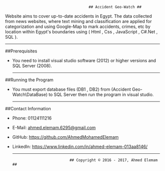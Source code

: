                                           ## Accident Geo-Watch ##

Website aims to cover up-to-date accidents in 
Egypt. The data collected from news websites, where text mining and classification are applied for 
categorization and using Google-Map to mark accidents, crimes, etc by location within Egypt's 
boundaries using ( Html , Css , JavaScript , C#.Net , SQL ).
  
  -----------------------------------------------------------------------------------

##Prerequisites

- You need to install visual studio software (2012) or higher versions 
  and SQL Server (2008).  

  -----------------------------------------------------------------------------------

##Running the Program

- You must export database files (DB1 , DB2) from (Accident Geo-Watch\DataBase) to SQL   Server then run the program in visual studio.
  
  -----------------------------------------------------------------------------------

##Contact Information

- Phone: 01124111216
- E-Mail: ahmed.elemam.6295@gmail.com
- GitHub: https://github.com/AhmedMohamedElemam
- LinkedIn: https://www.linkedin.com/in/ahmed-elemam-013aa8146/

  -----------------------------------------------------------------------------------

                                ## Copyright © 2016 - 2017, Ahmed Elemam ##

